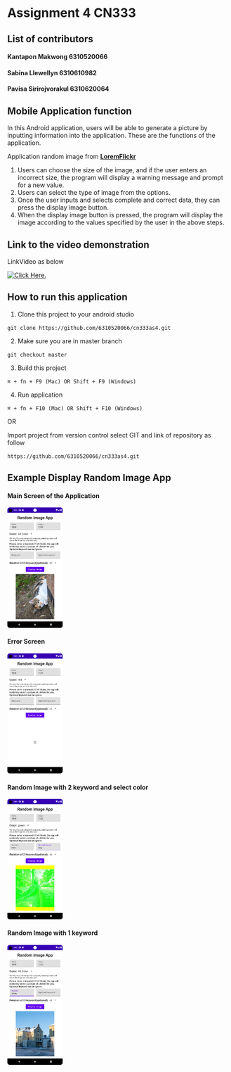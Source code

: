 # Assignment 4 CN333

## List of contributors
#### Kantapon Makwong 6310520066
#### Sabina Llewellyn 6310610982
#### Pavisa Sirirojvorakul 6310620064

## Mobile Application function
In this Android application, users will be able to generate a picture by inputting information into the application. 
These are the functions of the application.

Application random image from [**LoremFlickr**](https://loremflickr.com)

1. Users can choose the size of the image, and if the user enters an incorrect size, the program will display a warning message and prompt for a new value.
1. Users can select the type of image from the options.
1. Once the user inputs and selects complete and correct data, they can press the display image button.
1. When the display image button is pressed, the program will display the image according to the values specified by the user in the above steps.


## Link to the video demonstration 
LinkVideo as below

[![Click Here.](https://img.shields.io/badge/YouTube-red?style=for-the-badge&logo=youtube&logoColor=white)](https://youtu.be/Ov8B12nG7io)

## How to run this application
1. Clone this project to your android studio
  ```
  git clone https://github.com/6310520066/cn333as4.git
  ```

2. Make sure you are in master branch
  ```
  git checkout master
  ```

3. Build this project
  ```
  ⌘ + fn + F9 (Mac) OR Shift + F9 (Windows)
  ```

4. Run application
  ```
  ⌘ + fn + F10 (Mac) OR Shift + F10 (Windows)
  ```
  
OR
 
Import project from version control select GIT and link of repository as follow
```
https://github.com/6310520066/cn333as4.git
```


## Example Display Random Image App

#### Main Screen of the Application
<img src = "domo/main_screen.png" alt ="MainScreen" width = "25%" Height ="25%">

#### Error Screen
<img src = "domo/error.png" alt ="Error" width = "25%" Height ="25%">

#### Random Image with 2 keyword and select color
<img src = "domo/2withcolor_or.png" alt ="Gen Img with 2 key" width = "25%" Height ="25%">

#### Random Image with 1 keyword
<img src = "domo/1withallcolor.png" alt ="Gen Img with 1 key" width = "25%" Height ="25%">
